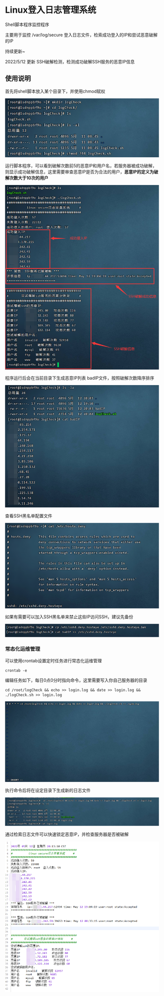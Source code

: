 # Linux登入日志管理系统

Shell脚本程序监控程序

主要用于监控 /var/log/secure 登入日志文件，检索成功登入的IP和尝试恶意破解的IP

持续更新~

2022/5/12 更新 SSH破解检测，检测成功破解SSH服务的恶意IP信息

## 使用说明

首先将shell脚本放入某个目录下，并使用chmod赋权

![image-20220511084823285](readme.assets/image-20220511084823285.png)

运行脚本程序，可以看到破解次数前5的恶意IP和用户名，若服务器被成功破解，则显示成功破解信息，这里需要审查恶意IP是否为合法的用户，**恶意IP的定义为破解次数大于10次的用户**

![image-20220512195818356](readme.assets/image-20220512195818356.png)

程序运行后会在当前目录下生成恶意IP列表 badIP文件，按照破解次数降序排序

![image-20220512200409035](readme.assets/image-20220512200409035.png)

查看SSH黑名单配置文件

![image-20220512201058376](readme.assets/image-20220512201058376.png)

如果有需要可以加入SSH黑名单来禁止这些IP访问SSH，建议先备份

![image-20220512201200344](readme.assets/image-20220512201200344.png)





### 常态化运维管理

可以使用crontab设置定时任务进行常态化运维管理

```
crontab -e
```

编辑任务如下，每日0点0分时指向命令，这里需要写入你自己服务器的目录

```
cd /root/logCheck && echo >> login.log && date >> login.log && ./logCheck.sh >> login.log
```

![image-20220511085714506](readme.assets/image-20220511085714506.png)

执行命令后将在设定目录下生成新的日志文件

![image-20220511085914812](readme.assets/image-20220511085914812.png)

通过检索日志文件可以快速锁定恶意IP，并检查服务器是否被破解

![image-20220512201513915](readme.assets/image-20220512201513915.png)